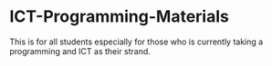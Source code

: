 # ICT-Programming-Materials
This is for all students especially for those who is currently taking a programming and ICT as their strand.
